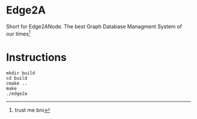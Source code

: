 # Edge2A

Short for Edge2ANode. The best Graph Database Managment System of our times[^1]

[^1]: trust me bro

# Instructions

``` shell
mkdir build
cd build
cmake ..
make
./edge2a
```
